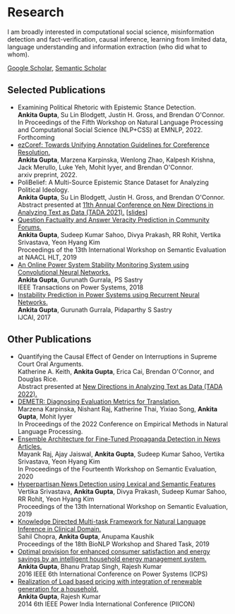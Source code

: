 # Research
I am broadly interested in computational social science, misinformation detection and fact-verification, causal inference, learning from limited data, language understanding and information extraction (who did what to whom).

<a href="https://scholar.google.co.in/citations?user=7nq1kBMAAAAJ&hl=en">Google Scholar</a>, <a href="https://www.semanticscholar.org/author/Ankita-Gupta/2110760579">Semantic Scholar</a>

## Selected Publications
<ul>
  <li>Examining Political Rhetoric with Epistemic Stance Detection.<br/>
      <b>Ankita Gupta</b>, Su Lin Blodgett, Justin H. Gross, and Brendan O'Connor.<br/>
      In Proceedings of the Fifth Workshop on Natural Language Processing and Computational Social Science (NLP+CSS) at EMNLP, 2022.<br/>
    Forthcoming</li>
  <li><a href="https://arxiv.org/abs/2210.07188"> ezCoref: Towards Unifying Annotation Guidelines for Coreference Resolution.</a><br/>
     <b>Ankita Gupta</b>, Marzena Karpinska, Wenlong Zhao, Kalpesh Krishna, Jack Merullo, Luke Yeh, Mohit Iyyer, and Brendan O'Connor.<br/>
    arxiv preprint, 2022.</li>
  <li>PoliBelief: A Multi-Source Epistemic Stance Dataset for Analyzing Political Ideology.<br/>
      <b>Ankita Gupta</b>, Su Lin Blodgett, Justin H. Gross, and Brendan O'Connor.<br/>
      Abstract presented at <a href="https://tada2021.org/">11th Annual Conference on New Directions in Analyzing Text as Data (TADA 2021).</a>
      [<a href="https://github.com/ankitaiisc/ankitaiisc.github.io/blob/main/images/TADA_v3_website.pdf">slides</a>]
  </li>

  <li><a href="https://www.aclweb.org/anthology/S19-2204.pdf"> Question Factuality and Answer Veracity Prediction in Community Forums.</a><br/>
      <b>Ankita Gupta</b>, Sudeep Kumar Sahoo, Divya Prakash, RR Rohit, Vertika Srivastava, Yeon Hyang Kim<br/>
      Proceedings of the 13th International Workshop on Semantic Evaluation at NAACL HLT, 2019<br/></li>

  <li><a href="https://ieeexplore.ieee.org/abstract/document/8486644">An Online Power System Stability Monitoring System using Convolutional Neural Networks.</a><br/>
      <b>Ankita Gupta</b>, Gurunath Gurrala, PS Sastry<br/>
      IEEE Transactions on Power Systems, 2018<br/></li>
  <li><a href="https://cps.iisc.ac.in/wp-content/uploads/2018/12/0249.pdf">Instability Prediction in Power Systems using Recurrent Neural Networks.</a><br/>
      <b>Ankita Gupta</b>, Gurunath Gurrala, Pidaparthy S Sastry<br/>
      IJCAI, 2017<br/></li>
</ul>

## Other Publications
<ul>
<li>Quantifying the Causal Effect of Gender on Interruptions in Supreme Court Oral Arguments.<br/>
      Katherine A. Keith, <b>Ankita Gupta</b>, Erica Cai, Brendan O'Connor, and Douglas Rice.<br/>
      Abstract presented at <a href="https://tada2022.org/">New Directions in Analyzing Text as Data (TADA 2022).</a></li>
  
<li><a href="https://arxiv.org/abs/2210.13746">DEMETR: Diagnosing Evaluation Metrics for Translation.</a><br/>
      Marzena Karpinska, Nishant Raj, Katherine Thai, Yixiao Song, <b>Ankita Gupta</b>, Mohit Iyyer<br/>
      In Proceedings of the 2022 Conference on Empirical Methods in Natural Language Processing.<br/></li>
  
<li><a href="https://www.aclweb.org/anthology/2020.semeval-1.236.pdf">Ensemble Architecture for Fine-Tuned Propaganda Detection in News Articles.</a><br/>
      Mayank Raj, Ajay Jaiswal, <b>Ankita Gupta</b>, Sudeep Kumar Sahoo, Vertika Srivastava, Yeon Hyang Kim<br/>
      In Proceedings of the Fourteenth Workshop on Semantic Evaluation, 2020<br/></li>
  
<li><a href="https://www.aclweb.org/anthology/S19-2189.pdf"> Hyperpartisan News Detection using Lexical and Semantic Features</a><br/>
      Vertika Srivastava, <b>Ankita Gupta</b>, Divya Prakash, Sudeep Kumar Sahoo, RR Rohit, Yeon Hyang Kim<br/>
      Proceedings of the 13th International Workshop on Semantic Evaluation, 2019<br/></li>

<li><a href="https://www.aclweb.org/anthology/W19-5052.pdf">Knowledge Directed Multi-task Framework for Natural Language Inference in Clinical Domain.</a><br/>
      Sahil Chopra, <b>Ankita Gupta</b>, Anupama Kaushik<br/>
      Proceedings of the 18th BioNLP Workshop and Shared Task, 2019<br/></li>
  
  <li><a href="https://ieeexplore.ieee.org/abstract/document/7584155">Optimal provision for enhanced consumer satisfaction and energy savings by an intelligent household energy management system.</a><br/>
      <b>Ankita Gupta</b>, Bhanu Pratap Singh, Rajesh Kumar<br/>
      2016 IEEE 6th International Conference on Power Systems (ICPS)<br/>
  </li>
  <li><a href="https://ieeexplore.ieee.org/abstract/document/7117653">Realization of Load based pricing with integration of renewable generation for a household.</a><br/>
      <b>Ankita Gupta</b>, Rajesh Kumar<br/>
      2014 6th IEEE Power India International Conference (PIICON)<br/>
  </li>
</ul>
